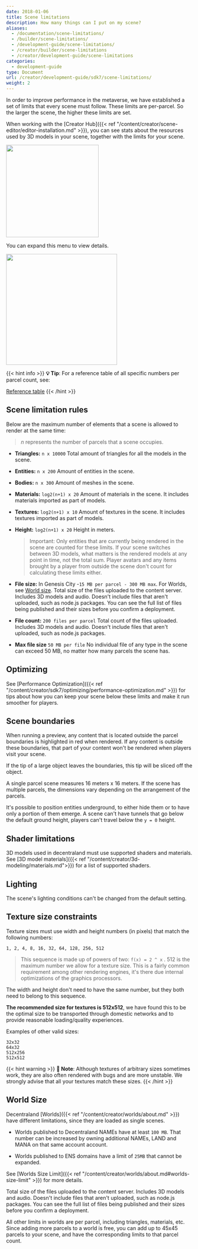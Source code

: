 ```yaml
---
date: 2018-01-06
title: Scene limitations
description: How many things can I put on my scene?
aliases:
  - /documentation/scene-limitations/
  - /builder/scene-limitations/
  - /development-guide/scene-limitations/
  - /creator/builder/scene-limitations
  - /creator/development-guide/scene-limitations
categories:
  - development-guide
type: Document
url: /creator/development-guide/sdk7/scene-limitations/
weight: 2
---
```


In order to improve performance in the metaverse, we have established a set of limits that every scene must follow. These limits are per-parcel. So the larger the scene, the higher these limits are set.

When working with the [Creator Hub]({{< ref "/content/creator/scene-editor/editor-installation.md" >}}), you can see stats about the resources used by 3D models in your scene, together with the limits for your scene.

<img src="/images/editor/triangle-limit1.png" width="250" />

You can expand this menu to view details.

<img src="/images/editor/triangle-limit2.png" width="300" />

{{< hint info >}}
**💡 Tip**: For a reference table of all specific numbers per parcel count, see:

[Reference table](https://docs.google.com/spreadsheets/d/1BTm0C20PqdQDAN7vOQ6FpnkVncPecJt-EwTSNHzrsmg/edit#gid=0)
{{< /hint >}}

## Scene limitation rules

Below are the maximum number of elements that a scene is allowed to render at the same time:

> _n_ represents the number of parcels that a scene occupies.

- **Triangles:** `n x 10000` Total amount of triangles for all the models in the scene.
- **Entities:** `n x 200` Amount of entities in the scene.
- **Bodies:** `n x 300` Amount of meshes in the scene.
- **Materials:** `log2(n+1) x 20` Amount of materials in the scene. It includes materials imported as part of models.
- **Textures:** `log2(n+1) x 10` Amount of textures in the scene. It includes textures imported as part of models.
- **Height:** `log2(n+1) x 20` Height in meters.

  > Important: Only entities that are currently being rendered in the scene are counted for these limits. If your scene switches between 3D models, what matters is the rendered models at any point in time, not the total sum. Player avatars and any items brought by a player from outside the scene don't count for calculating these limits either.

- **File size:** In Genesis City -`15 MB per parcel - 300 MB max`. For Worlds, see [World size](#world-size). Total size of the files uploaded to the content server. Includes 3D models and audio. Doesn't include files that aren't uploaded, such as node.js packages. You can see the full list of files being published and their sizes before you confirm a deployment.

- **File count:** `200 files per parcel` Total count of the files uploaded. Includes 3D models and audio. Doesn't include files that aren't uploaded, such as node.js packages.

- **Max file size** `50 MB per file` No individual file of any type in the scene can exceed 50 MB, no matter how many parcels the scene has.

## Optimizing

See [Performance Optimization]({{< ref "/content/creator/sdk7/optimizing/performance-optimization.md" >}}) for tips about how you can keep your scene below these limits and make it run smoother for players.

## Scene boundaries

When running a preview, any content that is located outside the parcel boundaries is highlighted in red when rendered. If any content is outside these boundaries, that part of your content won't be rendered when players visit your scene.

If the tip of a large object leaves the boundaries, this tip will be sliced off the object.

A single parcel scene measures 16 meters x 16 meters. If the scene has multiple parcels, the dimensions vary depending on the arrangement of the parcels.

It's possible to position entities underground, to either hide them or to have only a portion of them emerge. A scene can't have tunnels that go below the default ground height, players can't travel below the `y = 0` height.

## Shader limitations

3D models used in decentraland must use supported shaders and materials. See [3D model materials]({{< ref "/content/creator/3d-modeling/materials.md">}}) for a list of supported shaders.

## Lighting

The scene's lighting conditions can't be changed from the default setting.

## Texture size constraints

Texture sizes must use width and height numbers (in pixels) that match the following numbers:

```
1, 2, 4, 8, 16, 32, 64, 128, 256, 512
```

> This sequence is made up of powers of two: `f(x) = 2 ^ x` . 512 is the maximum number we allow for a texture size. This is a fairly common requirement among other rendering engines, it's there due internal optimizations of the graphics processors.

The width and height don't need to have the same number, but they both need to belong to this sequence.

**The recommended size for textures is 512x512**, we have found this to be the optimal size to be transported through domestic networks and to provide reasonable loading/quality experiences.

Examples of other valid sizes:

```
32x32
64x32
512x256
512x512
```

{{< hint warning >}}
**📔 Note**: Although textures of arbitrary sizes sometimes work, they are also often rendered with bugs and are more unstable. We strongly advise that all your textures match these sizes.
{{< /hint >}}

## World Size

Decentraland [Worlds]({{< ref "/content/creator/worlds/about.md" >}}) have different limitations, since they are loaded as single scenes.

- Worlds published to Decentraland NAMEs have at least `100 MB`. That number can be increased by owning additional NAMEs, LAND and MANA on that same account account.

- Worlds published to ENS domains have a limit of `25MB` that cannot be expanded.

See [Worlds Size Limit]({{< ref "/content/creator/worlds/about.md#worlds-size-limit" >}}) for more details.

Total size of the files uploaded to the content server. Includes 3D models and audio. Doesn't include files that aren't uploaded, such as node.js packages. You can see the full list of files being published and their sizes before you confirm a deployment.

All other limits in worlds are per parcel, including triangles, materials, etc.
Since adding more parcels to a world is free, you can add up to 45x45 parcels to your scene, and have the corresponding limits to that parcel count.
